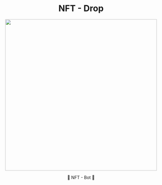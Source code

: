 <h1 align="center"><strong>NFT - Drop</strong></h1>
<p align="center"> <img src="https://media4.giphy.com/media/ho0xXatV7b3Fo1ZRXN/giphy.gif", width="500", height="500"></p>
<p align="center">🚀 NFT - Bot 🚀</p>




